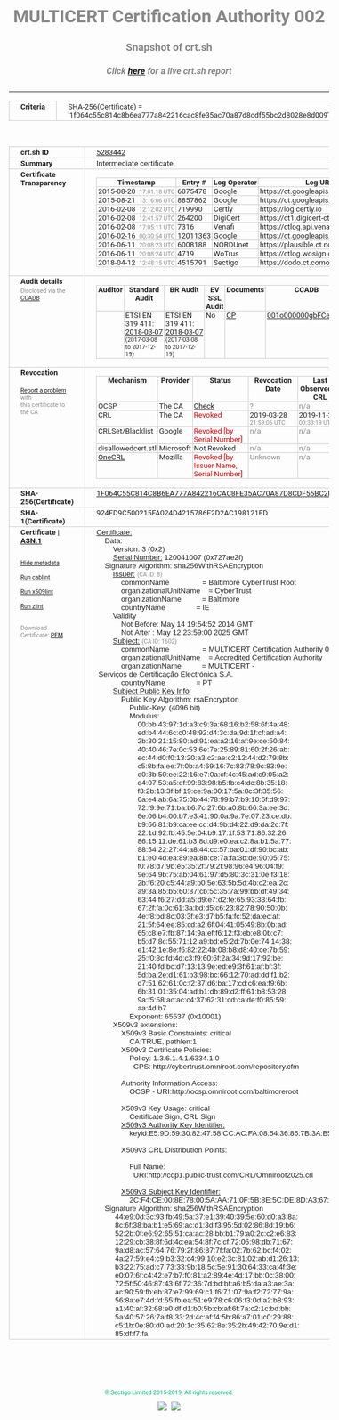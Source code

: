 # MULTICERT Certification Authority 002
### Snapshot of crt.sh
##### Click [here](https://crt.sh/?q=1F064C55C814C8B6EA777A842216CAC8FE35AC70A87D8CDF55BC2D8028E8D009) for a live crt.sh report

---
<!DOCTYPE HTML PUBLIC "-//W3C//DTD HTML 4.0 Transitional//EN">
<HTML>
<HEAD>
  <META http-equiv="Content-Type" content="text/html; charset=UTF-8">
  <TITLE>crt.sh | 1f064c55c814c8b6ea777a842216cac8fe35ac70a87d8cdf55bc2d8028e8d009</TITLE>
  <META name="description" content="Free CT Log Certificate Search Tool from Sectigo (formerly Comodo CA)">
  <META name="keywords" content="crt.sh, CT, Certificate Transparency, Certificate Search, SSL Certificate, Sectigo, Comodo CA">
  <LINK href="//fonts.googleapis.com/css?family=Roboto+Mono|Roboto:400,400i,700,700i" rel="stylesheet">
  <STYLE type="text/css">
    a {
      white-space: nowrap;
    }
    body {
      color: #888888;
      font: 12pt Roboto, sans-serif;
      padding-top: 10px;
      text-align: center
    }
    form {
      margin: 0px
    }
    span {
      border-radius: 10px
    }
    span.heading {
      color: #888888;
      font: 12pt Roboto, sans-serif
    }
    span.title {
      background-color: #00B373;
      color: #FFFFFF;
      font: bold 18pt Roboto, sans-serif;
      padding: 0px 5px
    }
    span.text {
      color: #888888;
      font: 10pt Roboto, sans-serif
    }
    span.whiteongrey {
      background-color: #D9D9D6;
      color: #FFFFFF;
      font: bold 18pt Roboto, sans-serif;
      padding: 0px 5px
    }
    table {
      border-collapse: collapse;
      color: #222222;
      font: 10pt Roboto, sans-serif;
      margin-left: auto;
      margin-right: auto
    }
    table.options {
      border: none;
      margin-left: 10px
    }
    td, th {
      border: 1px solid #CCCCCC;
      padding: 0px 2px;
      text-align: left;
      vertical-align: top
    }
    td.outer, th.outer {
      border: 1px solid #CCCCCC;
      padding: 2px 20px;
      text-align: left
    }
    th.heading {
      color: #888888;
      font: bold italic 12pt Roboto, sans-serif;
      padding: 20px 0px 0px;
      text-align: center
    }
    th.options, td.options {
      border: none;
      vertical-align: middle
    }
    td.text {
      font: 10pt "Roboto Mono", sans-serif;
      padding: 2px 20px
    }
    td.heading {
      border: none;
      color: #888888;
      font: 12pt Roboto, sans-serif;
      padding-top: 20px;
      text-align: center
    }
    table.lint td, th {
      text-align: center
    }
    .button {
      background-color: #00B373;
      border-radius: 10px;
      color: #FFFFFF;
      font: bold 13pt Roboto, sans-serif
    }
    .copyright {
      font: 8pt Roboto, sans-serif;
      color: #00B373
    }
    .input {
      border: 1px solid #888888;
      font-weight: bold;
      text-align: center
    }
    .small {
      font: 8pt Roboto, sans-serif;
      color: #888888
    }
    .error {
      background-color: #FFDFDF;
      color: #CC0000;
      font-weight: bold
    }
    .fatal {
      background-color: #0000AA;
      color: #FFFFFF;
      font-weight: bold
    }
    .notice {
      background-color: #FFFFDF;
      color: #606000
    }
    .warning {
      background-color: #FFEFDF;
      color: #DF6000
    }
  </STYLE>
</HEAD>
<BODY>

<TABLE>
  <TR>
    <TH class="outer">Criteria</TH>
    <TD class="outer">SHA-256(Certificate) = '1f064c55c814c8b6ea777a842216cac8fe35ac70a87d8cdf55bc2d8028e8d009'</TD>
  </TR>
</TABLE>
<BR>
<TABLE>
  <TR>
    <TH class="outer">crt.sh ID</TH>
    <TD class="outer"><A href="?id=5283442">5283442</A></TD>
  </TR>
  <TR>
    <TH class="outer">Summary</TH>
    <TD class="outer">Intermediate certificate</TD>
  </TR>
  <TR>
    <TH class="outer">Certificate<BR>Transparency</TH>
    <TD class="outer">
<TABLE class="options" style="margin-left:0px">
  <TR>
    <TH>Timestamp</TH>
    <TH>Entry #</TH>
    <TH>Log Operator</TH>
    <TH>Log URL</TH>
  </TR>
  <TR>
    <TD>2015-08-20&nbsp; <FONT class="small">17:01:18 UTC</FONT></TD>
    <TD>6075478</TD>
    <TD>Google</TD>
    <TD>https://ct.googleapis.com/rocketeer</TD>
  </TR>
  <TR>
    <TD>2015-08-21&nbsp; <FONT class="small">13:16:06 UTC</FONT></TD>
    <TD>8857862</TD>
    <TD>Google</TD>
    <TD>https://ct.googleapis.com/pilot</TD>
  </TR>
  <TR>
    <TD>2016-02-08&nbsp; <FONT class="small">12:12:02 UTC</FONT></TD>
    <TD>719990</TD>
    <TD>Certly</TD>
    <TD>https://log.certly.io</TD>
  </TR>
  <TR>
    <TD>2016-02-08&nbsp; <FONT class="small">12:41:57 UTC</FONT></TD>
    <TD>264200</TD>
    <TD>DigiCert</TD>
    <TD>https://ct1.digicert-ct.com/log</TD>
  </TR>
  <TR>
    <TD>2016-02-08&nbsp; <FONT class="small">17:05:11 UTC</FONT></TD>
    <TD>7316</TD>
    <TD>Venafi</TD>
    <TD>https://ctlog.api.venafi.com</TD>
  </TR>
  <TR>
    <TD>2016-02-16&nbsp; <FONT class="small">00:30:54 UTC</FONT></TD>
    <TD>12011363</TD>
    <TD>Google</TD>
    <TD>https://ct.googleapis.com/aviator</TD>
  </TR>
  <TR>
    <TD>2016-06-11&nbsp; <FONT class="small">20:08:23 UTC</FONT></TD>
    <TD>6008188</TD>
    <TD>NORDUnet</TD>
    <TD>https://plausible.ct.nordu.net</TD>
  </TR>
  <TR>
    <TD>2016-06-11&nbsp; <FONT class="small">20:08:24 UTC</FONT></TD>
    <TD>4719</TD>
    <TD>WoTrus</TD>
    <TD>https://ctlog.wosign.com</TD>
  </TR>
  <TR>
    <TD>2018-04-12&nbsp; <FONT class="small">12:48:15 UTC</FONT></TD>
    <TD>4515791</TD>
    <TD>Sectigo</TD>
    <TD>https://dodo.ct.comodo.com</TD>
  </TR>
</TABLE>
    </TD>
  </TR>
  <TR>
    <TH class="outer">Audit details<BR>
      <DIV class="small" style="padding-top:3px">Disclosed via the
        <A href="//ccadb-public.secure.force.com/mozilla/PublicAllIntermediateCerts" target="_blank">CCADB</A></DIV>
    </TH>
    <TD class="outer">
<TABLE class="options" style="margin-left:0px">
  <TR>
    <TH>Auditor</TH>
    <TH>Standard Audit</TH>
    <TH>BR Audit</TH>
    <TH>EV SSL Audit</TH>
    <TH>Documents</TH>
    <TH>CCADB</TH>
    <TH>Root Owner / Certificate</TH>
  </TR>
  <TR>
    <TD style="vertical-align:middle"></TD>
    <TD>ETSI EN 319 411:
      <A href="https://bug1433320.bmoattachments.org/attachment.cgi?id=8957831" target="_blank">2018-03-07</A>
      <BR><FONT style="font-size:8pt">(2017-03-08 to 2017-12-19)</FONT></TD>
    <TD>ETSI EN 319 411:
      <A href="https://bug1433320.bmoattachments.org/attachment.cgi?id=8957831" target="_blank">2018-03-07</A>
      <BR><FONT style="font-size:8pt">(2017-03-08 to 2017-12-19)</FONT></TD>
    <TD>No    <TD>
      <A href="https://pki.multicert.com/pol/cp/MULTICERT_PJ.CA3_24.1.2_0002_pt.pdf" target="blank">CP</A>
    </TD>
    <TD><A href="//ccadb.force.com/001o000000gbFCeAAM" target="_blank">001o000000gbFCeAAM</A></TD>
    <TD><A href="/?id=76">DigiCert</A></TD>
  </TR>
</TABLE>
    </TD>
  </TR>
  <TR>
    <TH class="outer">Revocation<BR><BR>
      <DIV class="small" style="padding-top:3px"><A href="?id=5283442&opt=problemreporting">Report a problem</A> with<BR>this certificate to the CA</DIV></TH>
    <TD class="outer">
      <TABLE class="options" style="margin-left:0px">
        <TR>
          <TH>Mechanism</TH>
          <TH>Provider</TH>
          <TH>Status</TH>
          <TH>Revocation Date</TH>
          <TH>Last Observed in CRL</TH>
          <TH>Last Checked <SPAN style="color:#CC0000;vertical-align:middle;font-size:70%;font-weight:normal">(Error)</SPAN></TH>
        </TR>
        <TR>
          <TD>OCSP</TD>
          <TD>The CA</TD>
          <TD><A href="?id=5283442&opt=ocsp">Check</A></TD>
          <TD><SPAN style="color:#888888">?</SPAN></TD>
          <TD><SPAN style="color:#888888">n/a</SPAN></TD>
          <TD><SPAN style="color:#888888">?</SPAN></TD>
        </TR>
        <TR>
          <TD>CRL</TD>
          <TD>The CA</TD>
          <TD><SPAN style="color:#CC0000">Revoked</SPAN></TD><TD>2019-03-28&nbsp; <FONT class="small">21:59:06 UTC</FONT></TD><TD>2019-11-27&nbsp; <FONT class="small">00:33:19 UTC</FONT></TD><TD>2019-12-04&nbsp; <FONT class="small">20:05:09 UTC</FONT></TD>
        </TR>
        <TR>
          <TD>CRLSet/Blacklist</TD>
          <TD>Google</TD>
          <TD><SPAN style="color:#CC0000">Revoked [by Serial Number]</SPAN></TD>
          <TD><SPAN style="color:#888888">n/a</SPAN></TD>
          <TD><SPAN style="color:#888888">n/a</SPAN></TD>
          <TD><SPAN style="color:#888888">n/a</SPAN></TD>
        </TR>
        <TR>
          <TD>disallowedcert.stl</TD>
          <TD>Microsoft</TD>
          <TD>Not Revoked</TD>
          <TD><SPAN style="color:#888888">n/a</SPAN></TD>
          <TD><SPAN style="color:#888888">n/a</SPAN></TD>
          <TD><SPAN style="color:#888888">n/a</SPAN></TD>
        </TR>
        <TR>
          <TD><A href="/mozilla-onecrl" target="_blank">OneCRL</A></TD>
          <TD>Mozilla</TD>
          <TD><SPAN style="color:#CC0000">Revoked [by Issuer Name, Serial Number]</SPAN></TD><TD><SPAN style="color:#888888">Unknown</SPAN></TD>
          <TD><SPAN style="color:#888888">n/a</SPAN></TD>
          <TD><SPAN style="color:#888888">n/a</SPAN></TD>
        </TR>
      </TABLE>
    </TD>
  </TR>
  <TR>
    <TH class="outer">SHA-256(Certificate)</TH>
    <TD class="outer"><A href="//censys.io/certificates/1f064c55c814c8b6ea777a842216cac8fe35ac70a87d8cdf55bc2d8028e8d009">1F064C55C814C8B6EA777A842216CAC8FE35AC70A87D8CDF55BC2D8028E8D009</A></TD>
  </TR>
  <TR>
    <TH class="outer">SHA-1(Certificate)</TH>
    <TD class="outer">924FD9C500215FA024D4215786E2D2AC198121ED</TD>
  </TR>
  <TR>
    <TH class="outer">Certificate | <A href="?asn1=5283442">ASN.1</A>
      <SPAN class="small"><BR>
      <BR><BR><A href="?id=5283442&opt=nometadata">Hide metadata</A>
      <BR><BR><A href="?id=5283442&opt=cablint">Run cablint</A>
      <BR><BR><A href="?id=5283442&opt=x509lint">Run x509lint</A>
      <BR><BR><A href="?id=5283442&opt=zlint">Run zlint</A>
      <BR><BR><BR>Download Certificate: <A href="?d=5283442">PEM</A>
      </SPAN>
    </TH>
    <TD class="text"><A href="?d=5283442">Certificate:</A><BR>&nbsp;&nbsp;&nbsp;&nbsp;Data:<BR>&nbsp;&nbsp;&nbsp;&nbsp;&nbsp;&nbsp;&nbsp;&nbsp;Version:&nbsp;3&nbsp;(0x2)<BR>&nbsp;&nbsp;&nbsp;&nbsp;&nbsp;&nbsp;&nbsp;&nbsp;<A href="?serial=0727ae2f">Serial&nbsp;Number:</A>&nbsp;120041007&nbsp;(0x727ae2f)<BR>&nbsp;&nbsp;&nbsp;&nbsp;Signature&nbsp;Algorithm:&nbsp;sha256WithRSAEncryption<BR>&nbsp;&nbsp;&nbsp;&nbsp;&nbsp;&nbsp;&nbsp;&nbsp;<A href="?caid=8">Issuer:</A> <SPAN class="small">(CA ID: 8)</SPAN><BR>&nbsp;&nbsp;&nbsp;&nbsp;&nbsp;&nbsp;&nbsp;&nbsp;&nbsp;&nbsp;&nbsp;&nbsp;commonName&nbsp;&nbsp;&nbsp;&nbsp;&nbsp;&nbsp;&nbsp;&nbsp;&nbsp;&nbsp;&nbsp;&nbsp;&nbsp;&nbsp;&nbsp;&nbsp;=&nbsp;Baltimore&nbsp;CyberTrust&nbsp;Root<BR>&nbsp;&nbsp;&nbsp;&nbsp;&nbsp;&nbsp;&nbsp;&nbsp;&nbsp;&nbsp;&nbsp;&nbsp;organizationalUnitName&nbsp;&nbsp;&nbsp;&nbsp;=&nbsp;CyberTrust<BR>&nbsp;&nbsp;&nbsp;&nbsp;&nbsp;&nbsp;&nbsp;&nbsp;&nbsp;&nbsp;&nbsp;&nbsp;organizationName&nbsp;&nbsp;&nbsp;&nbsp;&nbsp;&nbsp;&nbsp;&nbsp;&nbsp;&nbsp;=&nbsp;Baltimore<BR>&nbsp;&nbsp;&nbsp;&nbsp;&nbsp;&nbsp;&nbsp;&nbsp;&nbsp;&nbsp;&nbsp;&nbsp;countryName&nbsp;&nbsp;&nbsp;&nbsp;&nbsp;&nbsp;&nbsp;&nbsp;&nbsp;&nbsp;&nbsp;&nbsp;&nbsp;&nbsp;&nbsp;=&nbsp;IE<BR>&nbsp;&nbsp;&nbsp;&nbsp;&nbsp;&nbsp;&nbsp;&nbsp;Validity<BR>&nbsp;&nbsp;&nbsp;&nbsp;&nbsp;&nbsp;&nbsp;&nbsp;&nbsp;&nbsp;&nbsp;&nbsp;Not&nbsp;Before:&nbsp;May&nbsp;14&nbsp;19:54:52&nbsp;2014&nbsp;GMT<BR>&nbsp;&nbsp;&nbsp;&nbsp;&nbsp;&nbsp;&nbsp;&nbsp;&nbsp;&nbsp;&nbsp;&nbsp;Not&nbsp;After&nbsp;:&nbsp;May&nbsp;12&nbsp;23:59:00&nbsp;2025&nbsp;GMT<BR>&nbsp;&nbsp;&nbsp;&nbsp;&nbsp;&nbsp;&nbsp;&nbsp;<A href="?caid=1602">Subject:</A> <SPAN class="small">(CA ID: 1602)</SPAN><BR>&nbsp;&nbsp;&nbsp;&nbsp;&nbsp;&nbsp;&nbsp;&nbsp;&nbsp;&nbsp;&nbsp;&nbsp;commonName&nbsp;&nbsp;&nbsp;&nbsp;&nbsp;&nbsp;&nbsp;&nbsp;&nbsp;&nbsp;&nbsp;&nbsp;&nbsp;&nbsp;&nbsp;&nbsp;=&nbsp;MULTICERT&nbsp;Certification&nbsp;Authority&nbsp;002<BR>&nbsp;&nbsp;&nbsp;&nbsp;&nbsp;&nbsp;&nbsp;&nbsp;&nbsp;&nbsp;&nbsp;&nbsp;organizationalUnitName&nbsp;&nbsp;&nbsp;&nbsp;=&nbsp;Accredited&nbsp;Certification&nbsp;Authority<BR>&nbsp;&nbsp;&nbsp;&nbsp;&nbsp;&nbsp;&nbsp;&nbsp;&nbsp;&nbsp;&nbsp;&nbsp;organizationName&nbsp;&nbsp;&nbsp;&nbsp;&nbsp;&nbsp;&nbsp;&nbsp;&nbsp;&nbsp;=&nbsp;MULTICERT&nbsp;-&nbsp;Serviços&nbsp;de&nbsp;Certificação&nbsp;Electrónica&nbsp;S.A.<BR>&nbsp;&nbsp;&nbsp;&nbsp;&nbsp;&nbsp;&nbsp;&nbsp;&nbsp;&nbsp;&nbsp;&nbsp;countryName&nbsp;&nbsp;&nbsp;&nbsp;&nbsp;&nbsp;&nbsp;&nbsp;&nbsp;&nbsp;&nbsp;&nbsp;&nbsp;&nbsp;&nbsp;=&nbsp;PT<BR>&nbsp;&nbsp;&nbsp;&nbsp;&nbsp;&nbsp;&nbsp;&nbsp;<A href="?spkisha256=58cd9f9f726c3bf8838663ffdf99771182420d15add5c3b80e19ae3993af3271">Subject&nbsp;Public&nbsp;Key&nbsp;Info:</A><BR>&nbsp;&nbsp;&nbsp;&nbsp;&nbsp;&nbsp;&nbsp;&nbsp;&nbsp;&nbsp;&nbsp;&nbsp;Public&nbsp;Key&nbsp;Algorithm:&nbsp;rsaEncryption<BR>&nbsp;&nbsp;&nbsp;&nbsp;&nbsp;&nbsp;&nbsp;&nbsp;&nbsp;&nbsp;&nbsp;&nbsp;&nbsp;&nbsp;&nbsp;&nbsp;Public-Key:&nbsp;(4096&nbsp;bit)<BR>&nbsp;&nbsp;&nbsp;&nbsp;&nbsp;&nbsp;&nbsp;&nbsp;&nbsp;&nbsp;&nbsp;&nbsp;&nbsp;&nbsp;&nbsp;&nbsp;Modulus:<BR>&nbsp;&nbsp;&nbsp;&nbsp;&nbsp;&nbsp;&nbsp;&nbsp;&nbsp;&nbsp;&nbsp;&nbsp;&nbsp;&nbsp;&nbsp;&nbsp;&nbsp;&nbsp;&nbsp;&nbsp;00:bb:43:97:1d:a3:c9:3a:68:16:b2:58:6f:4a:48:<BR>&nbsp;&nbsp;&nbsp;&nbsp;&nbsp;&nbsp;&nbsp;&nbsp;&nbsp;&nbsp;&nbsp;&nbsp;&nbsp;&nbsp;&nbsp;&nbsp;&nbsp;&nbsp;&nbsp;&nbsp;ed:b4:44:6c:c0:48:92:d4:3c:da:9d:1f:cf:ad:a4:<BR>&nbsp;&nbsp;&nbsp;&nbsp;&nbsp;&nbsp;&nbsp;&nbsp;&nbsp;&nbsp;&nbsp;&nbsp;&nbsp;&nbsp;&nbsp;&nbsp;&nbsp;&nbsp;&nbsp;&nbsp;2b:30:21:15:80:ad:91:ea:a2:16:af:9e:ce:50:84:<BR>&nbsp;&nbsp;&nbsp;&nbsp;&nbsp;&nbsp;&nbsp;&nbsp;&nbsp;&nbsp;&nbsp;&nbsp;&nbsp;&nbsp;&nbsp;&nbsp;&nbsp;&nbsp;&nbsp;&nbsp;40:40:46:7e:0c:53:6e:7e:25:89:81:60:2f:26:ab:<BR>&nbsp;&nbsp;&nbsp;&nbsp;&nbsp;&nbsp;&nbsp;&nbsp;&nbsp;&nbsp;&nbsp;&nbsp;&nbsp;&nbsp;&nbsp;&nbsp;&nbsp;&nbsp;&nbsp;&nbsp;ec:44:d0:f0:13:20:a3:c2:ae:c2:12:44:d2:79:8b:<BR>&nbsp;&nbsp;&nbsp;&nbsp;&nbsp;&nbsp;&nbsp;&nbsp;&nbsp;&nbsp;&nbsp;&nbsp;&nbsp;&nbsp;&nbsp;&nbsp;&nbsp;&nbsp;&nbsp;&nbsp;c5:8b:fa:ee:7f:0b:a4:69:16:7c:83:78:9c:83:9e:<BR>&nbsp;&nbsp;&nbsp;&nbsp;&nbsp;&nbsp;&nbsp;&nbsp;&nbsp;&nbsp;&nbsp;&nbsp;&nbsp;&nbsp;&nbsp;&nbsp;&nbsp;&nbsp;&nbsp;&nbsp;d0:3b:50:ee:22:16:e7:0a:cf:4c:45:ad:c9:05:a2:<BR>&nbsp;&nbsp;&nbsp;&nbsp;&nbsp;&nbsp;&nbsp;&nbsp;&nbsp;&nbsp;&nbsp;&nbsp;&nbsp;&nbsp;&nbsp;&nbsp;&nbsp;&nbsp;&nbsp;&nbsp;d4:07:53:a5:df:99:83:98:b5:fb:c4:dc:8b:35:18:<BR>&nbsp;&nbsp;&nbsp;&nbsp;&nbsp;&nbsp;&nbsp;&nbsp;&nbsp;&nbsp;&nbsp;&nbsp;&nbsp;&nbsp;&nbsp;&nbsp;&nbsp;&nbsp;&nbsp;&nbsp;f3:2b:13:3f:bf:19:ce:9a:00:17:5a:8c:3f:35:56:<BR>&nbsp;&nbsp;&nbsp;&nbsp;&nbsp;&nbsp;&nbsp;&nbsp;&nbsp;&nbsp;&nbsp;&nbsp;&nbsp;&nbsp;&nbsp;&nbsp;&nbsp;&nbsp;&nbsp;&nbsp;0a:e4:ab:6a:75:0b:44:78:99:b7:b9:10:6f:d9:97:<BR>&nbsp;&nbsp;&nbsp;&nbsp;&nbsp;&nbsp;&nbsp;&nbsp;&nbsp;&nbsp;&nbsp;&nbsp;&nbsp;&nbsp;&nbsp;&nbsp;&nbsp;&nbsp;&nbsp;&nbsp;72:f9:9e:71:ba:b6:7c:27:6b:a0:8b:66:3a:ee:3d:<BR>&nbsp;&nbsp;&nbsp;&nbsp;&nbsp;&nbsp;&nbsp;&nbsp;&nbsp;&nbsp;&nbsp;&nbsp;&nbsp;&nbsp;&nbsp;&nbsp;&nbsp;&nbsp;&nbsp;&nbsp;6e:06:b4:00:b7:e3:41:90:0a:9a:7e:07:23:ce:db:<BR>&nbsp;&nbsp;&nbsp;&nbsp;&nbsp;&nbsp;&nbsp;&nbsp;&nbsp;&nbsp;&nbsp;&nbsp;&nbsp;&nbsp;&nbsp;&nbsp;&nbsp;&nbsp;&nbsp;&nbsp;b9:66:81:b9:ca:ee:cd:d4:9b:d4:22:d9:da:2c:7f:<BR>&nbsp;&nbsp;&nbsp;&nbsp;&nbsp;&nbsp;&nbsp;&nbsp;&nbsp;&nbsp;&nbsp;&nbsp;&nbsp;&nbsp;&nbsp;&nbsp;&nbsp;&nbsp;&nbsp;&nbsp;22:1d:92:fb:45:5e:04:b9:17:1f:53:71:86:32:26:<BR>&nbsp;&nbsp;&nbsp;&nbsp;&nbsp;&nbsp;&nbsp;&nbsp;&nbsp;&nbsp;&nbsp;&nbsp;&nbsp;&nbsp;&nbsp;&nbsp;&nbsp;&nbsp;&nbsp;&nbsp;86:15:11:de:61:b3:8d:d9:e0:ea:c2:8a:b1:5a:77:<BR>&nbsp;&nbsp;&nbsp;&nbsp;&nbsp;&nbsp;&nbsp;&nbsp;&nbsp;&nbsp;&nbsp;&nbsp;&nbsp;&nbsp;&nbsp;&nbsp;&nbsp;&nbsp;&nbsp;&nbsp;88:54:22:27:44:a8:44:cc:57:ba:01:df:90:bc:ab:<BR>&nbsp;&nbsp;&nbsp;&nbsp;&nbsp;&nbsp;&nbsp;&nbsp;&nbsp;&nbsp;&nbsp;&nbsp;&nbsp;&nbsp;&nbsp;&nbsp;&nbsp;&nbsp;&nbsp;&nbsp;b1:e0:4d:ea:89:ea:8b:ce:7a:fa:3b:de:90:05:75:<BR>&nbsp;&nbsp;&nbsp;&nbsp;&nbsp;&nbsp;&nbsp;&nbsp;&nbsp;&nbsp;&nbsp;&nbsp;&nbsp;&nbsp;&nbsp;&nbsp;&nbsp;&nbsp;&nbsp;&nbsp;f0:78:d7:9b:e5:35:2f:79:2f:98:96:e4:96:04:f9:<BR>&nbsp;&nbsp;&nbsp;&nbsp;&nbsp;&nbsp;&nbsp;&nbsp;&nbsp;&nbsp;&nbsp;&nbsp;&nbsp;&nbsp;&nbsp;&nbsp;&nbsp;&nbsp;&nbsp;&nbsp;9e:64:9b:75:ab:04:61:97:d5:80:3c:31:0e:f3:18:<BR>&nbsp;&nbsp;&nbsp;&nbsp;&nbsp;&nbsp;&nbsp;&nbsp;&nbsp;&nbsp;&nbsp;&nbsp;&nbsp;&nbsp;&nbsp;&nbsp;&nbsp;&nbsp;&nbsp;&nbsp;2b:f6:20:c5:44:a9:b0:5e:63:5b:5d:4b:c2:ea:2c:<BR>&nbsp;&nbsp;&nbsp;&nbsp;&nbsp;&nbsp;&nbsp;&nbsp;&nbsp;&nbsp;&nbsp;&nbsp;&nbsp;&nbsp;&nbsp;&nbsp;&nbsp;&nbsp;&nbsp;&nbsp;a9:3a:85:b5:60:87:cb:5c:35:7a:99:bb:df:49:34:<BR>&nbsp;&nbsp;&nbsp;&nbsp;&nbsp;&nbsp;&nbsp;&nbsp;&nbsp;&nbsp;&nbsp;&nbsp;&nbsp;&nbsp;&nbsp;&nbsp;&nbsp;&nbsp;&nbsp;&nbsp;63:44:f6:27:dd:a5:d9:e7:d2:fe:65:93:33:64:fb:<BR>&nbsp;&nbsp;&nbsp;&nbsp;&nbsp;&nbsp;&nbsp;&nbsp;&nbsp;&nbsp;&nbsp;&nbsp;&nbsp;&nbsp;&nbsp;&nbsp;&nbsp;&nbsp;&nbsp;&nbsp;67:2f:fa:0c:61:3a:bd:d5:c6:23:82:78:90:50:0b:<BR>&nbsp;&nbsp;&nbsp;&nbsp;&nbsp;&nbsp;&nbsp;&nbsp;&nbsp;&nbsp;&nbsp;&nbsp;&nbsp;&nbsp;&nbsp;&nbsp;&nbsp;&nbsp;&nbsp;&nbsp;4e:f8:bd:8c:03:3f:e3:d7:b5:fa:fc:52:da:ec:af:<BR>&nbsp;&nbsp;&nbsp;&nbsp;&nbsp;&nbsp;&nbsp;&nbsp;&nbsp;&nbsp;&nbsp;&nbsp;&nbsp;&nbsp;&nbsp;&nbsp;&nbsp;&nbsp;&nbsp;&nbsp;21:5f:64:ee:85:cd:a2:6f:04:41:05:49:8b:0b:ad:<BR>&nbsp;&nbsp;&nbsp;&nbsp;&nbsp;&nbsp;&nbsp;&nbsp;&nbsp;&nbsp;&nbsp;&nbsp;&nbsp;&nbsp;&nbsp;&nbsp;&nbsp;&nbsp;&nbsp;&nbsp;65:c8:e7:fb:87:14:9a:ef:f6:12:f3:eb:e8:0b:c7:<BR>&nbsp;&nbsp;&nbsp;&nbsp;&nbsp;&nbsp;&nbsp;&nbsp;&nbsp;&nbsp;&nbsp;&nbsp;&nbsp;&nbsp;&nbsp;&nbsp;&nbsp;&nbsp;&nbsp;&nbsp;b5:d7:8c:55:71:12:a9:bd:e5:2d:7b:0e:74:14:38:<BR>&nbsp;&nbsp;&nbsp;&nbsp;&nbsp;&nbsp;&nbsp;&nbsp;&nbsp;&nbsp;&nbsp;&nbsp;&nbsp;&nbsp;&nbsp;&nbsp;&nbsp;&nbsp;&nbsp;&nbsp;e1:42:1e:8e:f6:82:22:4b:08:b8:d8:40:ce:7b:59:<BR>&nbsp;&nbsp;&nbsp;&nbsp;&nbsp;&nbsp;&nbsp;&nbsp;&nbsp;&nbsp;&nbsp;&nbsp;&nbsp;&nbsp;&nbsp;&nbsp;&nbsp;&nbsp;&nbsp;&nbsp;25:f0:8c:fd:4d:c3:f9:60:6f:2a:34:9d:17:92:be:<BR>&nbsp;&nbsp;&nbsp;&nbsp;&nbsp;&nbsp;&nbsp;&nbsp;&nbsp;&nbsp;&nbsp;&nbsp;&nbsp;&nbsp;&nbsp;&nbsp;&nbsp;&nbsp;&nbsp;&nbsp;21:40:fd:bc:d7:13:13:9e:ed:e9:3f:61:af:bf:3f:<BR>&nbsp;&nbsp;&nbsp;&nbsp;&nbsp;&nbsp;&nbsp;&nbsp;&nbsp;&nbsp;&nbsp;&nbsp;&nbsp;&nbsp;&nbsp;&nbsp;&nbsp;&nbsp;&nbsp;&nbsp;5d:ba:2e:d1:61:b3:98:bc:66:12:70:ad:dd:f1:b2:<BR>&nbsp;&nbsp;&nbsp;&nbsp;&nbsp;&nbsp;&nbsp;&nbsp;&nbsp;&nbsp;&nbsp;&nbsp;&nbsp;&nbsp;&nbsp;&nbsp;&nbsp;&nbsp;&nbsp;&nbsp;d7:51:62:61:0c:f2:37:d6:ba:17:cd:c6:ea:f9:6b:<BR>&nbsp;&nbsp;&nbsp;&nbsp;&nbsp;&nbsp;&nbsp;&nbsp;&nbsp;&nbsp;&nbsp;&nbsp;&nbsp;&nbsp;&nbsp;&nbsp;&nbsp;&nbsp;&nbsp;&nbsp;6b:31:01:35:04:ad:b1:db:89:d2:ff:61:b8:53:28:<BR>&nbsp;&nbsp;&nbsp;&nbsp;&nbsp;&nbsp;&nbsp;&nbsp;&nbsp;&nbsp;&nbsp;&nbsp;&nbsp;&nbsp;&nbsp;&nbsp;&nbsp;&nbsp;&nbsp;&nbsp;9a:f5:58:ac:ac:c4:37:62:31:cd:ca:de:f0:85:59:<BR>&nbsp;&nbsp;&nbsp;&nbsp;&nbsp;&nbsp;&nbsp;&nbsp;&nbsp;&nbsp;&nbsp;&nbsp;&nbsp;&nbsp;&nbsp;&nbsp;&nbsp;&nbsp;&nbsp;&nbsp;aa:4d:b7<BR>&nbsp;&nbsp;&nbsp;&nbsp;&nbsp;&nbsp;&nbsp;&nbsp;&nbsp;&nbsp;&nbsp;&nbsp;&nbsp;&nbsp;&nbsp;&nbsp;Exponent:&nbsp;65537&nbsp;(0x10001)<BR>&nbsp;&nbsp;&nbsp;&nbsp;&nbsp;&nbsp;&nbsp;&nbsp;X509v3&nbsp;extensions:<BR>&nbsp;&nbsp;&nbsp;&nbsp;&nbsp;&nbsp;&nbsp;&nbsp;&nbsp;&nbsp;&nbsp;&nbsp;X509v3&nbsp;Basic&nbsp;Constraints:&nbsp;critical<BR>&nbsp;&nbsp;&nbsp;&nbsp;&nbsp;&nbsp;&nbsp;&nbsp;&nbsp;&nbsp;&nbsp;&nbsp;&nbsp;&nbsp;&nbsp;&nbsp;CA:TRUE,&nbsp;pathlen:1<BR>&nbsp;&nbsp;&nbsp;&nbsp;&nbsp;&nbsp;&nbsp;&nbsp;&nbsp;&nbsp;&nbsp;&nbsp;X509v3&nbsp;Certificate&nbsp;Policies:&nbsp;<BR>&nbsp;&nbsp;&nbsp;&nbsp;&nbsp;&nbsp;&nbsp;&nbsp;&nbsp;&nbsp;&nbsp;&nbsp;&nbsp;&nbsp;&nbsp;&nbsp;Policy:&nbsp;1.3.6.1.4.1.6334.1.0<BR>&nbsp;&nbsp;&nbsp;&nbsp;&nbsp;&nbsp;&nbsp;&nbsp;&nbsp;&nbsp;&nbsp;&nbsp;&nbsp;&nbsp;&nbsp;&nbsp;&nbsp;&nbsp;CPS:&nbsp;http://cybertrust.omniroot.com/repository.cfm<BR><BR>&nbsp;&nbsp;&nbsp;&nbsp;&nbsp;&nbsp;&nbsp;&nbsp;&nbsp;&nbsp;&nbsp;&nbsp;Authority&nbsp;Information&nbsp;Access:&nbsp;<BR>&nbsp;&nbsp;&nbsp;&nbsp;&nbsp;&nbsp;&nbsp;&nbsp;&nbsp;&nbsp;&nbsp;&nbsp;&nbsp;&nbsp;&nbsp;&nbsp;OCSP&nbsp;-&nbsp;URI:http://ocsp.omniroot.com/baltimoreroot<BR><BR>&nbsp;&nbsp;&nbsp;&nbsp;&nbsp;&nbsp;&nbsp;&nbsp;&nbsp;&nbsp;&nbsp;&nbsp;X509v3&nbsp;Key&nbsp;Usage:&nbsp;critical<BR>&nbsp;&nbsp;&nbsp;&nbsp;&nbsp;&nbsp;&nbsp;&nbsp;&nbsp;&nbsp;&nbsp;&nbsp;&nbsp;&nbsp;&nbsp;&nbsp;Certificate&nbsp;Sign,&nbsp;CRL&nbsp;Sign<BR>&nbsp;&nbsp;&nbsp;&nbsp;&nbsp;&nbsp;&nbsp;&nbsp;&nbsp;&nbsp;&nbsp;&nbsp;<A href="?ski=e59d5930824758ccacfa085436867b3ab5044df0">X509v3&nbsp;Authority&nbsp;Key&nbsp;Identifier:</A><BR>&nbsp;&nbsp;&nbsp;&nbsp;&nbsp;&nbsp;&nbsp;&nbsp;&nbsp;&nbsp;&nbsp;&nbsp;&nbsp;&nbsp;&nbsp;&nbsp;keyid:E5:9D:59:30:82:47:58:CC:AC:FA:08:54:36:86:7B:3A:B5:04:4D:F0<BR><BR>&nbsp;&nbsp;&nbsp;&nbsp;&nbsp;&nbsp;&nbsp;&nbsp;&nbsp;&nbsp;&nbsp;&nbsp;X509v3&nbsp;CRL&nbsp;Distribution&nbsp;Points:&nbsp;<BR><BR>&nbsp;&nbsp;&nbsp;&nbsp;&nbsp;&nbsp;&nbsp;&nbsp;&nbsp;&nbsp;&nbsp;&nbsp;&nbsp;&nbsp;&nbsp;&nbsp;Full&nbsp;Name:<BR>&nbsp;&nbsp;&nbsp;&nbsp;&nbsp;&nbsp;&nbsp;&nbsp;&nbsp;&nbsp;&nbsp;&nbsp;&nbsp;&nbsp;&nbsp;&nbsp;&nbsp;&nbsp;URI:http://cdp1.public-trust.com/CRL/Omniroot2025.crl<BR><BR>&nbsp;&nbsp;&nbsp;&nbsp;&nbsp;&nbsp;&nbsp;&nbsp;&nbsp;&nbsp;&nbsp;&nbsp;<A href="?ski=2cf4ce008e78005aaa710f5b8e5cde8da367e44f">X509v3&nbsp;Subject&nbsp;Key&nbsp;Identifier:</A><BR>&nbsp;&nbsp;&nbsp;&nbsp;&nbsp;&nbsp;&nbsp;&nbsp;&nbsp;&nbsp;&nbsp;&nbsp;&nbsp;&nbsp;&nbsp;&nbsp;2C:F4:CE:00:8E:78:00:5A:AA:71:0F:5B:8E:5C:DE:8D:A3:67:E4:4F<BR>&nbsp;&nbsp;&nbsp;&nbsp;Signature&nbsp;Algorithm:&nbsp;sha256WithRSAEncryption<BR>&nbsp;&nbsp;&nbsp;&nbsp;&nbsp;&nbsp;&nbsp;&nbsp;&nbsp;44:e9:0d:3c:93:fb:49:5a:37:e1:39:40:39:5e:60:d0:a3:8a:<BR>&nbsp;&nbsp;&nbsp;&nbsp;&nbsp;&nbsp;&nbsp;&nbsp;&nbsp;8c:6f:38:ba:b1:e5:69:ac:d1:3d:f3:95:5d:02:86:8d:19:b6:<BR>&nbsp;&nbsp;&nbsp;&nbsp;&nbsp;&nbsp;&nbsp;&nbsp;&nbsp;52:2b:0f:e6:92:65:51:ca:ac:28:bb:b1:79:a0:2c:c2:e6:83:<BR>&nbsp;&nbsp;&nbsp;&nbsp;&nbsp;&nbsp;&nbsp;&nbsp;&nbsp;12:29:cb:38:8f:6d:4c:ea:54:8f:7c:cf:72:06:98:db:71:67:<BR>&nbsp;&nbsp;&nbsp;&nbsp;&nbsp;&nbsp;&nbsp;&nbsp;&nbsp;9a:d8:ac:57:64:76:79:2f:86:87:7f:fa:02:7b:62:bc:f4:02:<BR>&nbsp;&nbsp;&nbsp;&nbsp;&nbsp;&nbsp;&nbsp;&nbsp;&nbsp;4a:27:59:e4:c9:b3:32:c4:99:10:e2:3c:81:02:ab:d1:26:13:<BR>&nbsp;&nbsp;&nbsp;&nbsp;&nbsp;&nbsp;&nbsp;&nbsp;&nbsp;b3:22:75:ad:c7:73:33:9b:18:5c:5e:91:30:64:33:ca:4f:3e:<BR>&nbsp;&nbsp;&nbsp;&nbsp;&nbsp;&nbsp;&nbsp;&nbsp;&nbsp;e0:07:6f:c4:42:e7:b7:f0:81:a2:89:4e:4d:17:bb:0c:38:00:<BR>&nbsp;&nbsp;&nbsp;&nbsp;&nbsp;&nbsp;&nbsp;&nbsp;&nbsp;72:5f:50:46:87:43:6f:72:36:7d:bd:bf:a6:b5:da:a3:ae:3a:<BR>&nbsp;&nbsp;&nbsp;&nbsp;&nbsp;&nbsp;&nbsp;&nbsp;&nbsp;ac:90:59:fb:eb:87:e7:99:69:c1:f6:71:07:9a:f2:72:77:9a:<BR>&nbsp;&nbsp;&nbsp;&nbsp;&nbsp;&nbsp;&nbsp;&nbsp;&nbsp;56:8a:e7:4d:fd:55:fb:ea:51:e9:78:c6:06:f3:0d:a2:b8:93:<BR>&nbsp;&nbsp;&nbsp;&nbsp;&nbsp;&nbsp;&nbsp;&nbsp;&nbsp;a1:40:af:32:68:e0:df:d1:b0:5b:cb:af:6f:7a:c2:1c:bd:bb:<BR>&nbsp;&nbsp;&nbsp;&nbsp;&nbsp;&nbsp;&nbsp;&nbsp;&nbsp;5a:40:57:26:7a:f8:33:2d:4c:af:f4:5b:86:a7:01:c0:29:88:<BR>&nbsp;&nbsp;&nbsp;&nbsp;&nbsp;&nbsp;&nbsp;&nbsp;&nbsp;c5:1b:0e:80:d0:ad:20:1c:35:62:8e:35:2b:49:42:70:9e:d1:<BR>&nbsp;&nbsp;&nbsp;&nbsp;&nbsp;&nbsp;&nbsp;&nbsp;&nbsp;85:df:f7:fa<BR>    </TD>
  </TR>
</TABLE>

  <BR><BR><BR>

  <P class="copyright">&copy; Sectigo Limited 2015-2019. All rights reserved.</P>
  <DIV>
    <A href="https://sectigo.com/"><IMG src="/sectigo_s.png"></A>
    &nbsp;<A href="https://github.com/crtsh"><IMG src="/GitHub-Mark-32px.png"></A>
  </DIV>
</BODY>
</HTML>
